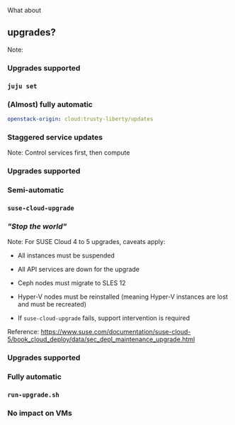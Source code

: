 What about
## upgrades?
Note: 


<!-- .slide: data-background-image="images/redhat-logo.svg" data-background-size="contain" -->


<!-- .slide: data-background-image="https://media.giphy.com/media/ALvdHigd2gBqw/giphy.gif" data-background-size="cover" -->


<!-- .slide: data-background-image="images/ubuntu-logo.svg" data-background-size="contain" -->


### Upgrades supported
### `juju set`


### (Almost) fully automatic
```yaml
openstack-origin: cloud:trusty-liberty/updates
```


### Staggered service updates
Note: Control services first, then compute


<!-- .slide: data-background-image="images/suse-logo.svg" data-background-size="contain" -->


### Upgrades supported


### Semi-automatic
### `suse-cloud-upgrade`


### *"Stop the world"*
Note: For SUSE Cloud 4 to 5 upgrades, caveats apply:

- All instances must be suspended

- All API services are down for the upgrade

- Ceph nodes must migrate to SLES 12

- Hyper-V nodes must be reinstalled (meaning Hyper-V instances are lost and must be recreated)

- If `suse-cloud-upgrade` fails, support intervention is required

Reference: https://www.suse.com/documentation/suse-cloud-5/book_cloud_deploy/data/sec_depl_maintenance_upgrade.html


<!-- .slide: data-background-image="images/rackspace-logo.svg" data-background-size="contain" -->


### Upgrades supported


### Fully automatic
### `run-upgrade.sh`


### No impact on VMs
